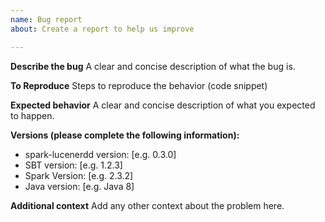 ```yaml
---
name: Bug report
about: Create a report to help us improve

---
```


**Describe the bug**
A clear and concise description of what the bug is.

**To Reproduce**
Steps to reproduce the behavior (code snippet)


**Expected behavior**
A clear and concise description of what you expected to happen.


**Versions (please complete the following information):**
 - spark-lucenerdd version: [e.g. 0.3.0]
 - SBT version: [e.g. 1.2.3]
 - Spark Version: [e.g. 2.3.2]
 - Java version: [e.g. Java 8]


**Additional context**
Add any other context about the problem here.
